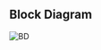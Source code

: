 ## Block Diagram
![BD](https://user-images.githubusercontent.com/94475720/144432864-3ea2fc47-c95b-434e-b9e3-22f47cfa7156.png)



